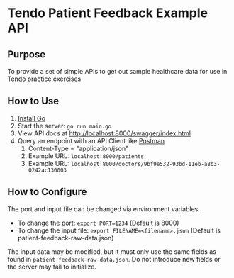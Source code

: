 # Tendo Patient Feedback Example API

## Purpose

To provide a set of simple APIs to get out sample healthcare data for use in Tendo practice exercises 

## How to Use

1. [Install Go](https://go.dev/doc/install)
2. Start the server: `go run main.go`
3. View API docs at [http://localhost:8000/swagger/index.html](http://localhost:8000/swagger/index.html)
4. Query an endpoint with an API Client like [Postman](https://www.postman.com/)
   1. Content-Type = "application/json"
   2. Example URL: `localhost:8000/patients`
   3. Example URL: `localhost:8000/doctors/9bf9e532-93bd-11eb-a8b3-0242ac130003`

## How to Configure

The port and input file can be changed via environment variables.
* To change the port: `export PORT=1234` (Default is 8000)
* To change the input file: `export FILENAME=<filename>.json` (Default is patient-feedback-raw-data.json)

The input data may be modified, but it must only use the same fields as found in 
`patient-feedback-raw-data.json`. Do not introduce new fields or the server may fail to initialize.